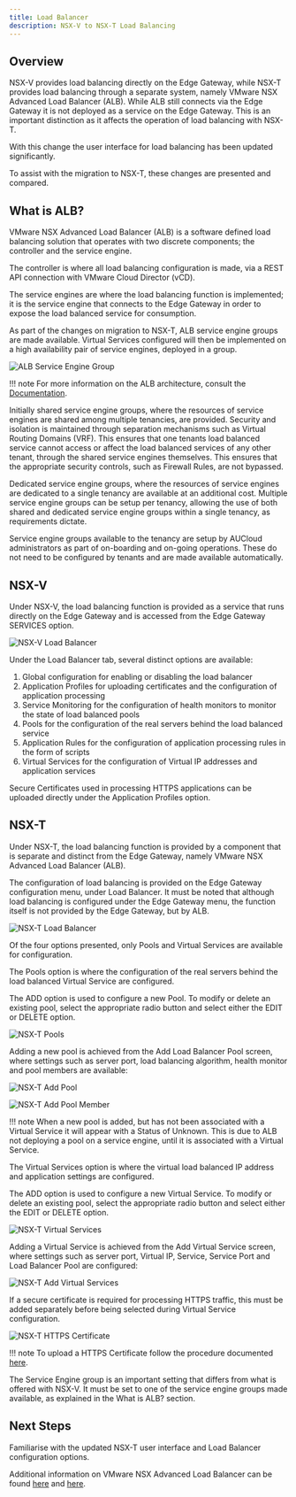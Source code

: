 ```yaml
---
title: Load Balancer
description: NSX-V to NSX-T Load Balancing
---
```


## Overview

NSX-V provides load balancing directly on the Edge Gateway, while NSX-T provides load balancing through a separate system, namely VMware NSX Advanced Load Balancer (ALB). While ALB still connects via the Edge Gateway it is not deployed as a service on the Edge Gateway. This is an important distinction as it affects the operation of load balancing with NSX-T.

With this change the user interface for load balancing has been updated significantly.

To assist with the migration to NSX-T, these changes are presented and compared.

## What is ALB?

VMware NSX Advanced Load Balancer (ALB) is a software defined load balancing solution that operates with two discrete components; the controller and the service engine.

The controller is where all load balancing configuration is made, via a REST API connection with VMware Cloud Director (vCD).

The service engines are where the load balancing function is implemented; it is the service engine that connects to the Edge Gateway in order to expose the load balanced service for consumption.

As part of the changes on migration to NSX-T, ALB service engine groups are made available. Virtual Services configured will then be implemented on a high availability pair of service engines, deployed in a group.

![ALB Service Engine Group](./assets/nsx_t_alb_se_group.jpg)

!!! note
    For more information on the ALB architecture, consult the [Documentation](https://avinetworks.com/docs/latest/architectural-overview).

Initially shared service engine groups, where the resources of service engines are shared among multiple tenancies, are provided. Security and isolation is maintained through separation mechanisms such as Virtual Routing Domains (VRF). This ensures that one tenants load balanced service cannot access or affect the load balanced services of any other tenant, through the shared service engines themselves. This ensures that the appropriate security controls, such as Firewall Rules, are not bypassed.

Dedicated service engine groups, where the resources of service engines are dedicated to a single tenancy are available at an additional cost. Multiple service engine groups can be setup per tenancy, allowing the use of both shared and dedicated service engine groups within a single tenancy, as requirements dictate.

Service engine groups available to the tenancy are setup by AUCloud administrators as part of on-boarding and on-going operations. These do not need to be configured by tenants and are made available automatically.

## NSX-V

Under NSX-V, the load balancing function is provided as a service that runs directly on the Edge Gateway and is accessed from the Edge Gateway SERVICES option.

![NSX-V Load Balancer](./assets/nsx_v_load_balancer1.jpg)

Under the Load Balancer tab, several distinct options are available:

1. Global configuration for enabling or disabling the load balancer
2. Application Profiles for uploading certificates and the configuration of application processing
3. Service Monitoring for the configuration of health monitors to monitor the state of load balanced pools
4. Pools for the configuration of the real servers behind the load balanced service
5. Application Rules for the configuration of application processing rules in the form of scripts
6. Virtual Services for the configuration of Virtual IP addresses and application services

Secure Certificates used in processing HTTPS applications can be uploaded directly under the Application Profiles option.

## NSX-T

Under NSX-T, the load balancing function is provided by a component that is separate and distinct from the Edge Gateway, namely VMware NSX Advanced Load Balancer (ALB).

The configuration of load balancing is provided on the Edge Gateway configuration menu, under Load Balancer. It must be noted that although load balancing is configured under the Edge Gateway menu, the function itself is not provided by the Edge Gateway, but by ALB.

![NSX-T Load Balancer](./assets/nsx_t_load_balancer1.jpg)

Of the four options presented, only Pools and Virtual Services are available for configuration.

The Pools option is where the configuration of the real servers behind the load balanced Virtual Service are configured.

The ADD option is used to configure a new Pool. To modify or delete an existing pool, select the appropriate radio button and select either the EDIT or DELETE option.

![NSX-T Pools](./assets/nsx_t_load_balancer_pools.jpg)

Adding a new pool is achieved from the Add Load Balancer Pool screen, where settings such as server port, load balancing algorithm, health monitor and pool members are available:

![NSX-T Add Pool](./assets/nsx_t_add_pool.jpg)

![NSX-T Add Pool Member](./assets/nsx_t_add_pool_member.jpg)

!!! note
    When a new pool is added, but has not been associated with a Virtual Service it will appear with a Status of Unknown. This is due to ALB not deploying a pool on a service engine, until it is associated with a Virtual Service.

The Virtual Services option is where the virtual load balanced IP address and application settings are configured.

The ADD option is used to configure a new Virtual Service. To modify or delete an existing pool, select the appropriate radio button and select either the EDIT or DELETE option.

![NSX-T Virtual Services](./assets/nsx_t_vserver_options.jpg)

Adding a Virtual Service is achieved from the Add Virtual Service screen, where settings such as server port, Virtual IP, Service, Service Port and Load Balancer Pool are configured:

![NSX-T Add Virtual Services](./assets/nsx_t_add_vserver.jpg)

If a secure certificate is required for processing HTTPS traffic, this must be added separately before being selected during Virtual Service configuration.

![NSX-T HTTPS Certificate](./assets/nsx_t_https_app.jpg)

!!! note
        To upload a HTTPS Certificate follow the procedure documented [here](../NSX-T_Networks/edge_services_gateway.md#add-a-certificate-to-the-edge-services-gateway).

The Service Engine group is an important setting that differs from what is offered with NSX-V. It must be set to one of the service engine groups made available, as explained in the What is ALB? section.

## Next Steps

Familiarise with the updated NSX-T user interface and Load Balancer configuration options.

Additional information on VMware NSX Advanced Load Balancer can be found [here](https://docs.vmware.com/en/VMware-Cloud-Director/10.4/VMware-Cloud-Director-Tenant-Portal-Guide/GUID-92A0563D-A272-4958-B732-9C35901D9DB8.html) and [here](https://info.avinetworks.com/hubfs/Avi_Website_Resource_Center/avi-vantage-platform-data-sheet.pdf).

